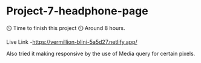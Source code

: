 # Project-7-headphone-page

⏲️  Time to finish this project ⏲️
Around 8 hours.


Live Link -https://vermillion-blini-5a5d27.netlify.app/

Also tried it making responsive by the use of Media query for certain pixels.
